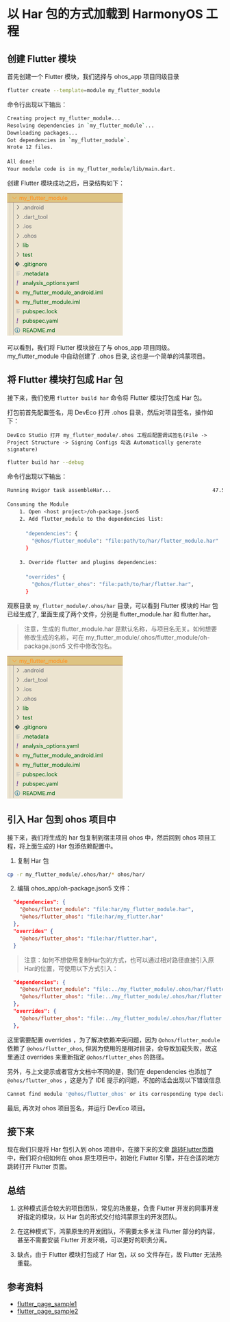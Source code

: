 # 以 Har 包的方式加载到 HarmonyOS 工程

## 创建 Flutter 模块

首先创建一个 Flutter 模块，我们选择与 ohos_app 项目同级目录

```bash
flutter create --template=module my_flutter_module
```

命令行出现以下输出：

```bash
Creating project my_flutter_module...
Resolving dependencies in `my_flutter_module`...
Downloading packages...
Got dependencies in `my_flutter_module`.
Wrote 12 files.

All done!
Your module code is in my_flutter_module/lib/main.dart.
```

创建 Flutter 模块成功之后，目录结构如下：


![alt text](image-20.png)


可以看到，我们将 Flutter 模块放在了与 ohos_app 项目同级。my_flutter_module 中自动创建了 .ohos 目录, 这也是一个简单的鸿蒙项目。

##  将 Flutter 模块打包成 Har 包

接下来，我们使用 `flutter build har` 命令将 Flutter 模块打包成 Har 包。

打包前首先配置签名，用 DevEco 打开 .ohos 目录，然后对项目签名，操作如下：

```
DevEco Studio 打开 my_flutter_module/.ohos 工程后配置调试签名(File -> Project Structure -> Signing Configs 勾选 Automatically generate signature)
```

```bash
flutter build har --debug
```

命令行出现以下输出：

```bash
Running Hvigor task assembleHar...                                 47.5s

Consuming the Module
    1. Open <host project>/oh-package.json5
    2. Add flutter_module to the dependencies list:

      "dependencies": {
        "@ohos/flutter_module": "file:path/to/har/flutter_module.har"
      }

    3. Override flutter and plugins dependencies:

      "overrides" {
        "@ohos/flutter_ohos": "file:path/to/har/flutter.har",
      }
```

观察目录 `my_flutter_module/.ohos/har` 目录，可以看到 Flutter 模块的 Har 包已经生成了, 里面生成了两个文件，分别是 flutter_module.har 和 flutter.har。

> 注意，生成的  flutter_module.har 是默认名称，与项目名无关。如何想要修改生成的名称，可在 my_flutter_module/.ohos/flutter_module/oh-package.json5  文件中修改包名。

![alt text](image-20.png)

## 引入 Har 包到 ohos 项目中

接下来，我们将生成的 har 包复制到宿主项目 ohos 中，然后回到 ohos 项目工程，将上面生成的 Har 包添依赖配置中。

1. 复制 Har 包

```bash
cp -r my_flutter_module/.ohos/har/* ohos/har/
```

 2. 编辑 ohos_app/oh-package.json5 文件：

```json
  "dependencies": {
    "@ohos/flutter_module": "file:har/my_flutter_module.har",
    "@ohos/flutter_ohos": "file:har/my_flutter.har"
  },
  "overrides" {
    "@ohos/flutter_ohos": "file:har/flutter.har",
  }
```

> 注意：如何不想使用复制Har包的方式，也可以通过相对路径直接引入原Har的位置，可使用以下方式引入：

```json
  "dependencies": {
    "@ohos/flutter_module": "file:../my_flutter_module/.ohos/har/flutter_module.har",
    "@ohos/flutter_ohos": "file:../my_flutter_module/.ohos/har/flutter.har"
  },
  "overrides": {
    "@ohos/flutter_ohos": "file:../my_flutter_module/.ohos/har/flutter.har"
  },
```

这里需要配置 overrides ，为了解决依赖冲突问题，因为 `@ohos/flutter_module`依赖了 `@ohos/flutter_ohos`, 但因为使用的是相对目录，会导致加载失败，故这里通过 overrides 来重新指定  `@ohos/flutter_ohos` 的路径。

另外，与上文提示或者官方文档中不同的是，我们在 dependencies 也添加了 `@ohos/flutter_ohos` ，这是为了 IDE 提示的问题，不加的话会出现以下错误信息

```bash
Cannot find module '@ohos/flutter_ohos' or its corresponding type declarations. <ArkTSCheck>
```

最后, 再次对 ohos 项目签名，并运行 DevEco 项目。

## 接下来

现在我们只是将 Har 包引入到 ohos 项目中，在接下来的文章 [跳转Flutter页面](./鸿蒙Flutter实战：22-混合开发详解-4-跳转Flutter页面.md)中，我们将介绍如何在 ohos 原生项目中，初始化 Flutter 引擎，并在合适的地方跳转打开 Flutter 页面。

## 总结

1. 这种模式适合较大的项目团队，常见的场景是，负责 Flutter 开发的同事开发好指定的模块，以 Har 包的形式交付给鸿蒙原生的开发团队。

2. 在这种模式下，鸿蒙原生的开发团队，不需要太多关注 Flutter 部分的内容，甚至不需要安装 Flutter 开发环境，可以更好的职责分离。

3. 缺点，由于 Flutter 模块打包成了 Har 包，以 so 文件存在，故 Flutter 无法热重载。

## 参考资料

- [flutter_page_sample1](https://gitcode.com/openharmony-sig/flutter_samples/tree/master/ohos/flutter_page_sample1)
- [flutter_page_sample2](https://gitcode.com/openharmony-sig/flutter_samples/tree/master/ohos/flutter_page_sample2)
